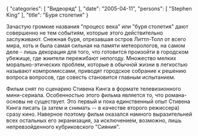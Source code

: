 {
   "categories": [
      "Видеоряд"
   ],
   "date": "2005-04-11",
   "persons": [
      "Stephen King"
   ],
   "title": "Буря столетия"
}

Зачастую громкие названия "процесс века" или "буря столетия" дают совершенно не тем событиям, которые этого действительно заслуживают. Снежная буря, отрезавшая остров Литтл-Толл от всего мира, хоть и была самая сильная на памяти метеорологов, на самом деле - лишь декорация для того, что готовится произойти в городском убежище, где жиители пережибают непогоду. Множество мелких морально-этических проблем, которые в обычной жизни в легкостью называют компромиссами, приводят городское собрание к решению вопроса вопросов, где совесть становится главным испытанием.

Фильм снят по сценарию Стивена Кинга в формате телевизионного мини-сериала. Особенностью этого фильма является то, что романа-основы не существует. Это первый и пока единственный опыт Стивена Кинга писать (а затем и снимать -- в качестве второго режиссера) сразу кино. Наверное поэтому фильм оказался намного выразительней всех остальных его экранизация, за исключением, возможно, лишь непревзойденного кубриковского "Сияния".
